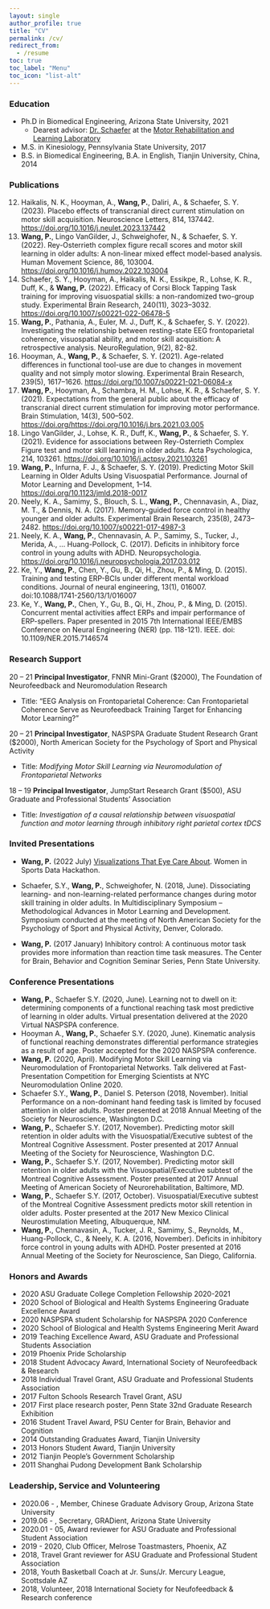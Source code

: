 ```yaml
---
layout: single
author_profile: true
title: "CV"
permalink: /cv/
redirect_from:
  - /resume
toc: true
toc_label: "Menu"
toc_icon: "list-alt" 
---
```


### Education

* Ph.D in Biomedical Engineering, Arizona State University, 2021
  - Dearest advisor: [Dr. Schaefer](https://scholar.google.com/citations?user=gD8I6EYAAAAJ&hl=en) at the [Motor Rehabilitation and Learning Laboratory](http://www.mrllab.org/)
* M.S. in Kinesiology, Pennsylvania State University, 2017
* B.S. in Biomedical Engineering, B.A. in English, Tianjin University, China, 2014

### Publications

12. Haikalis, N. K., Hooyman, A., **Wang, P.**, Daliri, A., & Schaefer, S. Y. (2023). Placebo effects of transcranial direct current stimulation on motor skill acquisition. Neuroscience Letters, 814, 137442. https://doi.org/10.1016/j.neulet.2023.137442
11. **Wang, P.**, Lingo VanGilder, J., Schweighofer, N., & Schaefer, S. Y. (2022). Rey-Osterrieth complex figure recall scores and motor skill learning in older adults: A non-linear mixed effect model-based analysis. Human Movement Science, 86, 103004. https://doi.org/10.1016/j.humov.2022.103004 
10. Schaefer, S. Y., Hooyman, A., Haikalis, N. K., Essikpe, R., Lohse, K. R., Duff, K., & **Wang, P.** (2022). Efficacy of Corsi Block Tapping Task training for improving visuospatial skills: a non-randomized two-group study. Experimental Brain Research, 240(11), 3023–3032. https://doi.org/10.1007/s00221-022-06478-5
9. **Wang, P.**, Pathania, A., Euler, M. J., Duff, K., & Schaefer, S. Y. (2022). Investigating the relationship between resting-state EEG frontoparietal coherence, visuospatial ability, and motor skill acquisition: A retrospective analysis. NeuroRegulation, 9(2), 82-82.
8. Hooyman, A., **Wang, P.**, & Schaefer, S. Y. (2021). Age-related differences in functional tool-use are due to changes in movement quality and not simply motor slowing. Experimental Brain Research, 239(5), 1617–1626. https://doi.org/10.1007/s00221-021-06084-x
7. **Wang, P.**, Hooyman, A., Schambra, H. M., Lohse, K. R., & Schaefer, S. Y. (2021). Expectations from the general public about the efficacy of transcranial direct current stimulation for improving motor performance. Brain Stimulation, 14(3), 500–502. https://doi.org/https://doi.org/10.1016/j.brs.2021.03.005
6. Lingo VanGilder, J., Lohse, K. R., Duff, K., **Wang, P.**, & Schaefer, S. Y. (2021). Evidence for associations between Rey-Osterrieth Complex Figure test and motor skill learning in older adults. Acta Psychologica, 214, 103261. https://doi.org/10.1016/j.actpsy.2021.103261
5. **Wang, P.**, Infurna, F. J., & Schaefer, S. Y. (2019). Predicting Motor Skill Learning in Older Adults Using Visuospatial Performance. Journal of Motor Learning and Development, 1–14. https://doi.org/10.1123/jmld.2018-0017
4. Neely, K. A., Samimy, S., Blouch, S. L., **Wang, P.**, Chennavasin, A., Diaz, M. T., & Dennis, N. A. (2017). Memory-guided force control in healthy younger and older adults. Experimental Brain Research, 235(8), 2473–2482. https://doi.org/10.1007/s00221-017-4987-3
3. Neely, K. A., **Wang, P.**, Chennavasin, A. P., Samimy, S., Tucker, J., Merida, A., … Huang-Pollock, C. (2017). Deficits in inhibitory force control in young adults with ADHD. Neuropsychologia. https://doi.org/10.1016/j.neuropsychologia.2017.03.012
2. Ke, Y., **Wang, P.**, Chen, Y., Gu, B., Qi, H., Zhou, P., & Ming, D. (2015). Training and testing ERP-BCIs under different mental workload conditions. Journal of neural engineering, 13(1), 016007. doi:10.1088/1741-2560/13/1/016007
1. Ke, Y., **Wang, P.**, Chen, Y., Gu, B., Qi, H., Zhou, P., & Ming, D. (2015). Concurrent mental activities affect ERPs and impair performance of ERP-spellers. Paper presented in 2015 7th International IEEE/EMBS Conference on Neural Engineering (NER) (pp. 118-121). IEEE. doi: 10.1109/NER.2015.7146574

### Research Support

20 – 21 **Principal Investigator**, FNNR Mini-Grant ($2000), The Foundation of Neurofeedback and Neuromodulation Research  
- Title: “EEG Analysis on Frontoparietal Coherence: Can Frontoparietal Coherence Serve as Neurofeedback Training Target for Enhancing Motor Learning?”

20 – 21 **Principal Investigator**, NASPSPA Graduate Student Research Grant ($2000), North American Society for the Psychology of Sport and Physical Activity  
- Title: *Modifying Motor Skill Learning via Neuromodulation of Frontoparietal Networks*

18 – 19 **Principal Investigator**, JumpStart Research Grant ($500), ASU Graduate and Professional Students’ Association 
- Title: *Investigation of a causal relationship between visuospatial function and motor learning through inhibitory right parietal cortex tDCS*

### Invited Presentations

- **Wang, P.** (2022 July) [Visualizations That Eye Care About](https://www.youtube.com/watch?v=_lLgD6Yf7Ps). Women in Sports Data Hackathon.  

- Schaefer, S.Y., **Wang, P.**, Schweighofer, N. (2018, June). Dissociating learning- and non-learning-related performance changes during motor skill training in older adults. In Multidisciplinary Symposium – Methodological Advances in Motor Learning and Development. Symposium conducted at the meeting of North American Society for the Psychology of Sport and Physical Activity, Denver, Colorado. 

- **Wang, P.** (2017 January) Inhibitory control: A continuous motor task provides more information than reaction time task measures. The Center for Brain, Behavior and Cognition Seminar Series, Penn State University.

### Conference Presentations

- **Wang, P.**, Schaefer S.Y. (2020, June). Learning not to dwell on it: determining components of a functional reaching task most predictive of learning in older adults. Virtual presentation delivered at the 2020 Virtual NASPSPA conference. 
- Hooyman A., **Wang, P.**, Schaefer S.Y. (2020, June). Kinematic analysis of functional reaching demonstrates differential performance strategies as a result of age. Poster accepted for the 2020 NASPSPA conference.
- **Wang, P.** (2020, April). Modifying Motor Skill Learning via Neuromodulation of Frontoparietal Networks. Talk delivered at Fast-Presentation Competition for Emerging Scientists at NYC Neuromodulation Online 2020.
- Schaefer S.Y., **Wang, P.**, Daniel S. Peterson (2018, November). Initial Performance on a non-dominant hand feeding task is limited by focused attention in older adults. Poster presented at 2018 Annual Meeting of the Society for Neuroscience, Washington D.C.
- **Wang, P.**, Schaefer S.Y. (2017, November). Predicting motor skill retention in older adults with the Visuospatial/Executive subtest of the Montreal Cognitive Assessment. Poster presented at 2017 Annual Meeting of the Society for Neuroscience, Washington D.C.
- **Wang, P.**, Schaefer S.Y. (2017, November). Predicting motor skill retention in older adults with the Visuospatial/Executive subtest of the Montreal Cognitive Assessment. Poster presented at 2017 Annual Meeting of American Society of Neurorehabilitation, Baltimore, MD.
- **Wang, P.**, Schaefer S.Y. (2017, October). Visuospatial/Executive subtest of the Montreal Cognitive Assessment predicts motor skill retention in older adults. Poster presented at the 2017 New Mexico Clinical Neurostimulation Meeting, Albuquerque, NM.
- **Wang, P.**, Chennavasin, A., Tucker, J. R., Samimy, S., Reynolds, M., Huang-Pollock, C., & Neely, K. A. (2016, November). Deficits in inhibitory force control in young adults with ADHD. Poster presented at 2016 Annual Meeting of the Society for Neuroscience, San Diego, California.


### Honors and Awards

- 2020      ASU Graduate College Completion Fellowship 2020-2021
- 2020      School of Biological and Health Systems Engineering Graduate Excellence Award
- 2020      NASPSPA student Scholarship for NASPSPA 2020 Conference
- 2020      School of Biological and Health Systems Engineering Merit Award
- 2019      Teaching Excellence Award, ASU Graduate and Professional Students Association 
- 2019      Phoenix Pride Scholarship
- 2018      Student Advocacy Award, International Society of Neurofeedback & Research
- 2018      Individual Travel Grant, ASU Graduate and Professional Students Association 
- 2017      Fulton Schools Research Travel Grant, ASU
- 2017      First place research poster, Penn State 32nd Graduate Research Exhibition
- 2016      Student Travel Award, PSU Center for Brain, Behavior and Cognition 
- 2014      Outstanding Graduates Award, Tianjin University
- 2013      Honors Student Award, Tianjin University
- 2012      Tianjin People’s Government Scholarship
- 2011      Shanghai Pudong Development Bank Scholarship 

### Leadership, Service and Volunteering

- 2020.06 - , Member, Chinese Graduate Advisory Group, Arizona State University
- 2019.06 - , Secretary, GRADient, Arizona State University
- 2020.01 - 05, Award reviewer for ASU Graduate and Professional Student Association
- 2019 - 2020, Club Officer, Melrose Toastmasters, Phoenix, AZ
- 2018, Travel Grant reviewer for ASU Graduate and Professional Student Association
- 2018, Youth Basketball Coach at Jr. Suns/Jr. Mercury League, Scottsdale AZ
- 2018, Volunteer, 2018 International Society for Neufofeedback & Research conference